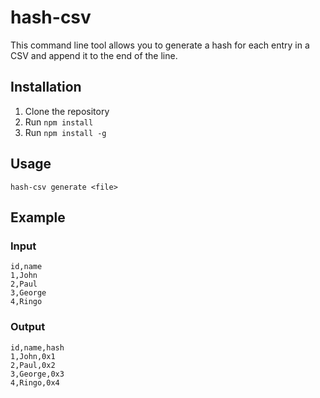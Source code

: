# hash-csv

This command line tool allows you to generate a hash for each entry in a CSV and append it to the end of the line.

## Installation

1. Clone the repository
2. Run `npm install`
3. Run `npm install -g`

## Usage

`hash-csv generate <file> `

## Example

### Input

```csv
id,name
1,John
2,Paul
3,George
4,Ringo
```

### Output

```csv
id,name,hash
1,John,0x1
2,Paul,0x2
3,George,0x3
4,Ringo,0x4
```
